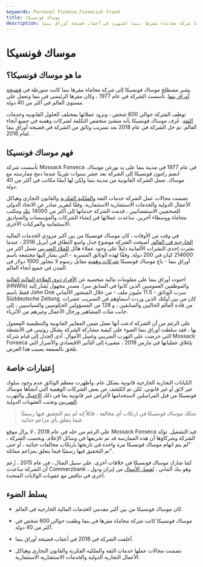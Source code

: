 ```yaml
---
keywords: Personal Finance,Financial Fraud
title: موساك فونسيكا
description: كان موساك فونسيكا شركة محاماة مقرها بنما اشتهرت في أعقاب فضيحة أوراق بنما.
---
```


# موساك فونسيكا
## ما هو موساك فونسيكا؟

يشير مصطلح موساك فونسيكا إلى شركة محاماة مقرها بنما كانت متورطة في [فضيحة أوراق بنما](/panama-papers). تأسست الشركة في عام 1977 ، وكان مقرها الرئيسي في بنما وتعمل على مستوى العالم في أكثر من 40 دولة.

توظف الشركة حوالي 600 شخص ، وتزود عملائها بمختلف الحلول القانونية وخدمات [الثقة](/trust). عُرف موساك فونسيكا بأنه منشئ منخفض التكلفة لشركات وهمية في جميع أنحاء العالم. تم حل الشركة في عام 2018 بعد تسريب وثائق من الشركة في فضيحة أوراق بنما لعام 2016.

## فهم موساك فونسيكا

تأسست شركة Mossack Fonseca في عام 1977 في مدينة بنما على يد يورغن موساك. انضم رامون فونسيكا إلى الشركة بعد عشر سنوات تقريبًا عندما دمج ممارسته مع موساك. تعمل الشركة القانونية من مدينة بنما ولكن لها أيضًا مكاتب في أكثر من 40 دولة.

تضمنت مجالات عمل الشركة خدمات الثقة [والملكية الفكرية](/intellectualproperty) والقانون التجاري وهياكل الأعمال الدولية والخدمات الاستشارية الاستثمارية. وفقًا لتقرير صادر عن الاتحاد الدولي للصحفيين الاستقصائيين ، قدمت الشركة خدماتها إلى أكثر من 14000 [بنك](/bank) ومكتب محاماة ووسطاء آخرين. ساعدت عملائها في إنشاء الشركات والمؤسسات والصناديق الاستئمانية والمركبات الأخرى.

في وقت من الأوقات ، كان موساك فونسيكا من بين أكبر مزودي الخدمات المالية [الخارجية في العالم.](/offshore) أصبحت الشركة موضوع جدل واسع النطاق في أبريل 2016 ، عندما نشرت إحدى النشرات الألمانية دليلاً على وجود عملاء هائل [للملاذ الضريبي](/taxhaven) شمل أكثر من 214000 كيان في 200 دولة. وفقًا لهذه الوثائق المسربة - التي يشار إليها مجتمعة باسم أوراق بنما - باع موساك فونسيكا [شركات وهمية](/shellcorporation) مقابل رسوم لا تتجاوز 1000 دولار في المدن في جميع أنحاء العالم.

احتوت أوراق بنما على معلومات مالية شخصية عن [الأفراد ذوي الملاءة المالية العالية](/hnwi) (HNWIs) والموظفين العموميين الذين كانوا في السابق سرا. مصدر مجهول يُشار إليه فقط باسم John Doe سرب الوثائق - 11.5 مليون ملف - من خلال المنشور الألماني Süddeutsche Zeitung. كان من بين أولئك الذين وردت أسماؤهم في التسريب عشرات من قادة العالم الحاليين والسابقين ، و 128 من المسؤولين الحكوميين والسياسيين ، إلى جانب مئات المشاهير ورجال الأعمال وغيرهم من الأثرياء.

على الرغم من أن الشركة ادعت أنها تعمل ضمن المعايير القانونية والتنظيمية المعمول بها ، فقد سلطت أوراق بنما الضوء على كيفية مشاركة الشركة بشكل روتيني في الأنشطة التي حرضت على التهرب الضريبي وغسل الأموال. أدى الجدل إلى قيام شركة Mossack Fonseca بإغلاق عملياتها في مارس 2018 ، مشيرة إلى التأثير الاقتصادي والأضرار التي تلحق بالسمعة بسبب هذا العرض.

## إعتبارات خاصة

الكيانات التجارية الخارجية قانونية بشكل عام. وأظهرت معظم الوثائق عدم وجود سلوك غير لائق أو غير قانوني. لكن تم الكشف عن بعض الشركات الوهمية التي أنشأها موساك فونسيكا من قبل المراسلين لاستخدامها لأغراض غير قانونية بما في ذلك [الاحتيال](/fraud) والتهرب [الضريبي](/taxevasion) وتجنب العقوبات الدولية.

> شكك موساك فونسيكا في ارتكاب أي مخالفة ، قائلاً إنه لم يتم التحقيق فيها رسميًا فيما يتعلق بأي مزاعم جنائية.

>

على الرغم من حله في عام 2018 ، لا يزال موقع Mossack Fonseca قيد التشغيل. تؤكد الشركة وشركاؤها أن هذه الممارسة قد تم تحريفها في وسائل الإعلام. وبحسب الشركة ، "لم يتم اتهام موساك فونسيكا مرة واحدة في تاريخها بارتكاب مخالفات جنائية ، أو حتى تم التحقيق فيها رسميًا فيما يتعلق بمزاعم مماثلة".

كما شارك موساك فونسيكا في خلافات أخرى. على سبيل المثال ، في عام 2015 ، زُعم أن الشركة ساعدت Commerzbank ، وهو بنك ألماني ، [لغسل الأموال](/moneylaundering) من إيران ودول أخرى في تناقض مع عقوبات الولايات المتحدة.

## يسلط الضوء

- كان موساك فونسيكا من بين أكبر مقدمي الخدمات المالية الخارجية في العالم.

- موساك فونسيكا كانت شركة محاماة مقرها في بنما وظفت حوالي 600 شخص في أكثر من 40 دولة.

- أغلقت الشركة في 2018 في أعقاب فضيحة أوراق بنما.

- تضمنت مجالات عملها خدمات الثقة والملكية الفكرية والقانون التجاري وهياكل الأعمال التجارية الدولية والخدمات الاستشارية الاستثمارية.

